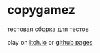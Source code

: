 # copygamez
тестовая сборка для тестов

play on [itch.io](https://ilynn.itch.io/copy-tv-minijam-111) or [github pages](https://ilynn-zip.github.io/copygamedeploy/)
